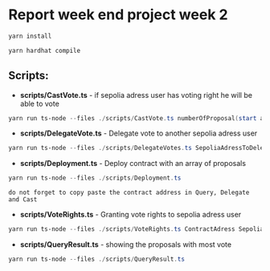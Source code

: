 # Report week end project week 2

```powershell
yarn install
```

```powershell
yarn hardhat compile
```

## Scripts:


* **scripts/CastVote.ts** - if sepolia adress user has voting right he will be able to vote
```powershell
yarn run ts-node --files ./scripts/CastVote.ts numberOfProposal(start at 0)
```
* **scripts/DelegateVote.ts** - Delegate vote to another sepolia adress user
```powershell
yarn run ts-node --files ./scripts/DelegateVotes.ts SepoliaAdressToDelegate
```
* **scripts/Deployment.ts** - Deploy contract with an array of proposals
```powershell
yarn run ts-node --files ./scripts/Deployment.ts
```
	do not forget to copy paste the contract address in Query, Delegate and Cast
* **scripts/VoteRights.ts** - Granting vote rights to sepolia adress user
```powershell
yarn run ts-node --files ./scripts/VoteRights.ts ContractAdress SepoliaAddress
```
* **scripts/QueryResult.ts** - showing the proposals with most vote
```powershell
yarn run ts-node --files ./scripts/QueryResult.ts
```
